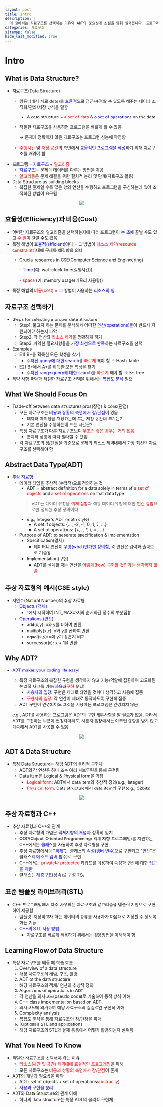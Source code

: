 ```yaml
---
layout: post
title: Intro
description: |
  이 글에서는 자료구조를 선택하는 이유와 ADT의 중요성에 초점을 맞춰 살펴봅니다. 프로그래머에게 필수적인 자료구조의 개념을 이해하고, 올바른 선택을 통해 코드의 성능을 향상시키는 방법에 대해 알아봅시다.
categories: 자료구조
sitemap: false
hide_last_modified: true
---
```

# Intro

## What is Data Structure?
- 자료구조(Data Structure)
  - 컴퓨터에서 자료(data)를 <span style="color:blue">효율적</span>으로 접근/수정할 수 있도록 해주는 데이터 조직화/관리/저장 방식을 말함
    - A data structure = <span style="color:red">a set of data</span> & <span style="color:blue">a set of operations</span> on the data
  - 적절한 자료구조를 사용하면 프로그램을 빠르게 할 수 있음

    &rarr; 문제에 정확하지 않은 자료구조는 프로그램 성능에 악영향
  - <span style="color:red">수행시간</span> 및 <span style="color:red">저장 공간</span>의 측면에서 <span style="color:blue">효율적인 프로그램을 작성</span>하기 위해 자료구조를 배워야 함
- 프로그램 = <span style="color:blue">자료구조</span> + <span style="color:red">알고리즘</span>
  - <span style="color:blue">자료구조</span>는 문제의 데이터를 다루는 방법을 제공
  - <span style="color:red">알고리즘</span>은 문제 해결을 위한 절차적 논리 및 단계(자료구조 활용)
- Data Structure as building blocks
  - 복잡한 문제일 수록 많은 양의 연산을 수행하고 프로그램을 구성하는데 있어 조직화된 방법이 요구됨

<p align="center">
<img src="/assets/img/blog/building_block.png">
</p>

## 효율성(Efficiency)과 비용(Cost)
- 어떠한 자료구조와 알고리즘을 선택하는지에 따라 프로그램이 <span style="color:blue">수 초</span>에 끝날 수도 있고 <span style="color:red">수 일</span>이 걸릴 수도 있음
- 특정 해법이 <span style="color:blue">효율적(efficient)</span>이다 = 그 방법이 <span style="color:red">리소스 제약(resource constraints)</span>내에 문제를 해결함을 의미
  - Crucial resources in CSE(Computer Science and Engineering)

    <span style="color:blue">- Time</span> (예: wall-clock time(실행시간))

    <span style="color:red">- space</span> (예: memory usage(메모리 사용량))
- 특정 해법의 <span style="color:red">비용(cost)</span> = 그 방법이 사용하는 <span style="color:blue">리소스의 양</span>

## 자료구조 선택하기
- Steps for selecting a proper data structure
  - Step1. 풀고자 하는 문제를 분석해서 어떠한 <span style="color:blue">연산(operations)</span>들이 반드시 지원되어야 하는지 파악
  - Step2. 각 연산의 <span style="color:red">리소스 제약</span>을 명확하게 하기
  - Step3. 파악한 필요사항들을 <span style="color:blue">가장 최선으로 만족</span>하는 자료구조를 선택
- Examples
  - E1) B+를 획득한 모든 학생을 찾기
    - <span style="color:blue">주어진 query에 대한 search</span>를 <span style="color:red">빠르게</span> 해야 함 &rarr; Hash Table
  - E2) B+에서 A+를 획득한 모든 학생을 찾기
    - <span style="color:blue">주어진 range query에 대한 search</span>를 <span style="color:red">빠르게</span> 해야 함 &rarr; B- Tree
- 제약 사항 파악과 적절한 자료구조 선택을 위해서는 <span style="color:blue">복잡도 분석</span> 필요

## What We Should Focus On
- Trade-off between data structures pros(장점) & cons(단점)
  - 모든 자료구조는 <span style="color:blue">비용과 상황의 측면에서 장/단점</span>이 있음
    - 데이터 아이템을 저장하는데 드는 저장 공간의 크기는?
    - 기본 연산을 수행하는데 드는 시간은?
  - 특정 자료구조가 다른 자료구조보다 <span style="color:red">무조건 좋은 경우는 거의 없음</span>
    - 문제와 상황에 따라 달라질 수 있음!
  - 각 자료구조의 장/단점을 기준으로 문제의 리소스 제약내에서 가장 최선의 자료구조를 선택해야 함

## Abstract Data Type(ADT)
- <span style="color:blue">추상 자료형</span>
  - 데이터 타입을 추상적 (수학적)으로 정의하는 것
    - ADT = abstract definition for a data solely in terms of <span style="color:red">a set of objects</span> and <span style="color:red">a set of operations</span> on that data type
    > ADT는 데이터 유형을 <span style="color:red">객체 집합</span>과 해당 데이터 유형에 대한 <span style="color:red">연산 집합</span>으로만 정의한 추상 정의이다.
    - e.g., Integer's ADT (math style)
      - A set if objects: {..., -2, -1, 0, 1, 2, ...}
      - A set of operations: {+, -, *, /, >, ...}
  - Purpose of ADT: to seperate specification & implementation
    - Specification(명세) 
      - 데이터나 연산이 <span style="color:blue">무엇(what)인가만 정의함,</span> 각 연산은 입력과 출력으로 기술됨
    - Implementation(구현)
      - ADT를 설계할 때는 연산을 <span style="color:red">어떻게(how) 구현할 것인지는 생각하지 않음</span>

## 추상 자료형의 예시(CSE style)
- 자연수(Natural Number)의 추상 자료형
  - <span style="color:blue">Objects (객체)</span>
    - 1에서 시작하여 INT_MAX까지의 순서화된 정수의 부분집합
  - <span style="color:blue">Operations (연산)</span>
    - add(x,y): x와 y를 더하여 반환
    - multiply(x,y): x와 y를 곱하여 반환
    - equal(x,y): x와 y가 같은지 비교
    - successor(x): x + 1을 반환

## Why ADT?
- <span style="color:blue">ADT makes your coding life easy!</span>
  - 특정 자료구조의 복잡한 구현을 생각하지 않고 기능/역할에 집즁하여 고도화된 논리적 사고를 가능(<span style="color:blue">사용</span>과<span style="color:red">구현</span> 분리)
    - <span style="color:blue">사용자의 입장</span>: 구현은 제대로 되었을 것이다 생각하고 사용에 집중
    - <span style="color:red">구현자의 입장</span>: 각 연산이 제대로 동작하도록 구현에 집중
  - ADT 구현이 변경되어도 그것을 사용하는 프로그램은 변경되지 않음

  e.g., ADT를 사용하는 프로그램은 ADT의 구현 세부사항을 알 필요가 없음. 따라서 ADT를 구현하는 부분이 변경되더라도, 사용자 입장에서는 아무런 영향을 받지 않고 계속해서 ADT를 사용할 수 있음

<p align="center">
<img src="/assets/img/blog/why_adt.png">
</p>

## ADT & Data Structure
- 특정 Data Structure는 해당 ADT의 물리적 구현체
  - ADT의 각 연산은 하나 또는 여러 서브루틴을 통해 구현됨
  - Data item은 Logical & Physical form을 가짐
    - <span style="color:red">Logical form</span>: ADT에서 data item의 추상적 정의(e.g., Integer)
    - <span style="color:red">Physical form</span>: Data structure에서 data item의 구현(e.g., 32bits)

<p align="center">
<img src="/assets/img/blog/adt_and_data_structure.png">
</p>

## 추상 자료형과 C++
- 추상 자료형과 C++의 관계
  - 추상 자료형의 개념은 <span style="color:blue">객체지향의 개념</span>과 정확히 일치
  - OOP(Object-Oriented Programming: 객체 지향 프로그래밍)를 지원하는 C++에서는 <span style="color:blue">클래스</span>를 사용하여 추상 자료형을 구현
  - 추상 자료형에서의 "<span style="color:blue">객체</span>"는 클래스의 <span style="color:blue">속성(멤버 변수)</span>으로 구현되고 "<span style="color:blue">연산</span>"은 클래스의 <span style="color:blue">메소드(멤버 함수)</span>로 구현
  - C++에서는 <span style="color:red">private</span>나 <span style="color:red">protected</span> 키워드를 이용하여 속성과 연산에 대한 <span style="color:blue">접근을 제한</span>
  - 클래스는 <span style="color:blue">계층구조</span>(상속)로 구성 가능

## 표준 템플릿 라이브러리(STL)
- C++ 프로그래밍에서 자주 사용되는 자료구조와 알고리즘을 템플릿 기반으로 구현하여 제공함
  - 템플릿: 저장하고자 하는 데이터의 종류를 사용자가 마음대로 지정할 수 있도록 하는 기능
  - <span style="color:blue">C++의 STL 사용 방법</span>
    - 자료구조를 빠르게 적용하기 위해서는 활용방법을 이해해야 함

## Learning Flow of Data Structure
- 특정 자료구조를 배울 때 학습 흐름
  1. Overview of a data structure
    - 해당 자료구조의 개념, 구조, 활용
  2. ADT of the data structure
    - 해당 자료구조의 객체/ 연산의 추상적 정의
  3. Algorithms of operations in ADT
    - 각 연산을 의사코드(pseudo code)로 기술하여 동작 방식 이해
  4. C++ class implementation based on ADT
    - 의사코드에 의거하여 해당 자료구조의 실질적인 구현의 이해
  5. Complexity analysis
    - 복잡도 분석을 통해 자료구조의 장/단점을 파악
  6. [Optional] STL and applications
    - 해당 자료구조의 STL과 실제 응용에서 어떻게 활용되는지 살펴봄

## What You Need To Know
- 적절한 자료구조를 선택해야 하는 이유
  - <span style="color:red">리소스(시간 및 공간) 제약내에 효율적인 프로그래밍</span>을 위해
  - 모든 자료구조는 <span style="color:red">비용과 상황의 측면에서 장/단점</span>이 존재
- ADT의 개념과 필요성을 파악
  - ADT: set of objects + set of operations(<span style="color:red">abstractly</span>)
  - <span style="color:blue">사용과 구현을 분리</span>
- ADT와 Data Structure의 관계 이해
  - 하나의 data structure는 특정 ADT의 물리적 구현체